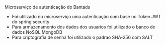 Microserviço de autenticação do Bantads

- Foi utilizado no microserviço uma autenticação com base no Token JWT do spring security
- Para armazenamento dos dados dos usuarios foi utilizado o banco de dados NoSQL MongoDB
- Para criptografia de senha foi utilizado o padrao SHA-256 com SALT
  